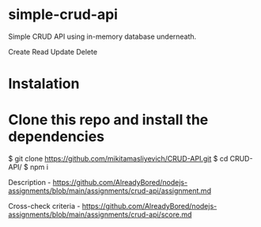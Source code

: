 # simple-crud-api
Simple CRUD API using in-memory database underneath.

Create
Read
Update
Delete

# Instalation

# Clone this repo and install the dependencies

$ git clone https://github.com/mikitamasliyevich/CRUD-API.git
$ cd CRUD-API/
$ npm i

Description - https://github.com/AlreadyBored/nodejs-assignments/blob/main/assignments/crud-api/assignment.md

Cross-check criteria - https://github.com/AlreadyBored/nodejs-assignments/blob/main/assignments/crud-api/score.md